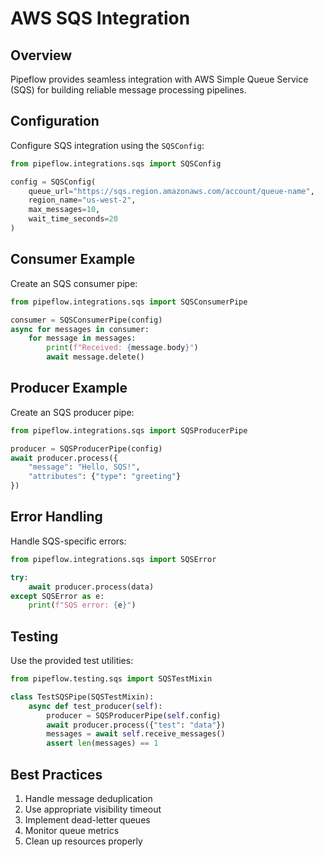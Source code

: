 # AWS SQS Integration

## Overview

Pipeflow provides seamless integration with AWS Simple Queue Service (SQS) for building reliable message processing pipelines.

## Configuration

Configure SQS integration using the `SQSConfig`:

```python
from pipeflow.integrations.sqs import SQSConfig

config = SQSConfig(
    queue_url="https://sqs.region.amazonaws.com/account/queue-name",
    region_name="us-west-2",
    max_messages=10,
    wait_time_seconds=20
)
```

## Consumer Example

Create an SQS consumer pipe:

```python
from pipeflow.integrations.sqs import SQSConsumerPipe

consumer = SQSConsumerPipe(config)
async for messages in consumer:
    for message in messages:
        print(f"Received: {message.body}")
        await message.delete()
```

## Producer Example

Create an SQS producer pipe:

```python
from pipeflow.integrations.sqs import SQSProducerPipe

producer = SQSProducerPipe(config)
await producer.process({
    "message": "Hello, SQS!",
    "attributes": {"type": "greeting"}
})
```

## Error Handling

Handle SQS-specific errors:

```python
from pipeflow.integrations.sqs import SQSError

try:
    await producer.process(data)
except SQSError as e:
    print(f"SQS error: {e}")
```

## Testing

Use the provided test utilities:

```python
from pipeflow.testing.sqs import SQSTestMixin

class TestSQSPipe(SQSTestMixin):
    async def test_producer(self):
        producer = SQSProducerPipe(self.config)
        await producer.process({"test": "data"})
        messages = await self.receive_messages()
        assert len(messages) == 1
```

## Best Practices

1. Handle message deduplication
2. Use appropriate visibility timeout
3. Implement dead-letter queues
4. Monitor queue metrics
5. Clean up resources properly
